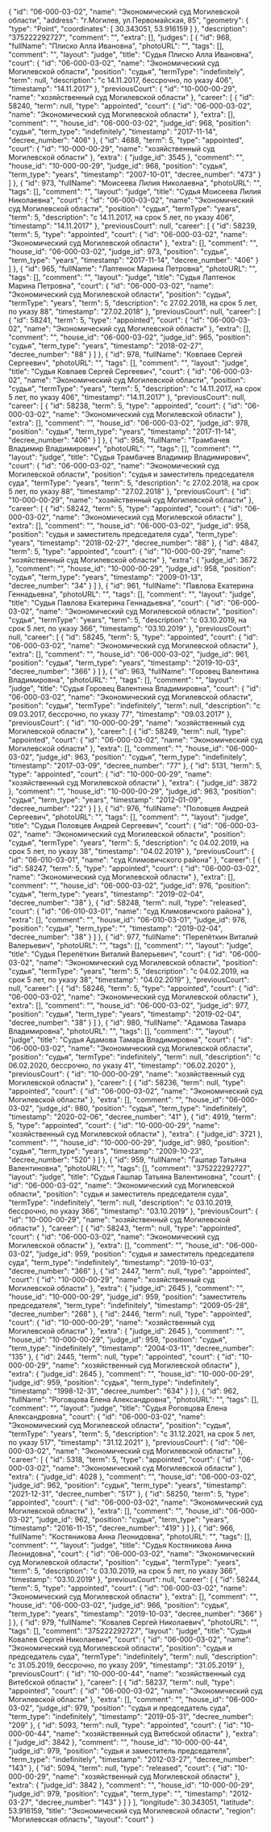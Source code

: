 {
    "id": "06-000-03-02",
    "name": "Экономический суд Могилевской области",
    "address": "г.Могилев, ул.Первомайская, 85",
    "geometry": {
        "type": "Point",
        "coordinates": [
            30.343051,
            53.916159
        ]
    },
    "description": "375222292727",
    "comment": "",
    "extra": [],
    "judges": [
        {
            "id": 968,
            "fullName": "Плиско Алла Ивановна",
            "photoURL": "",
            "tags": [],
            "comment": "",
            "layout": "judge",
            "title": "Судья Плиско Алла Ивановна",
            "court": {
                "id": "06-000-03-02",
                "name": "Экономический суд Могилевской области",
                "position": "судья",
                "termType": "indefinitely",
                "term": null,
                "description": "c 14.11.2017, бессрочно, по указу 406",
                "timestamp": "14.11.2017"
            },
            "previousCourt": {
                "id": "10-000-00-29",
                "name": "хозяйственный суд Могилевской области"
            },
            "career": [
                {
                    "id": 58240,
                    "term": null,
                    "type": "appointed",
                    "court": {
                        "id": "06-000-03-02",
                        "name": "Экономический суд Могилевской области"
                    },
                    "extra": [],
                    "comment": "",
                    "house_id": "06-000-03-02",
                    "judge_id": 968,
                    "position": "судья",
                    "term_type": "indefinitely",
                    "timestamp": "2017-11-14",
                    "decree_number": "406"
                },
                {
                    "id": 4688,
                    "term": 5,
                    "type": "appointed",
                    "court": {
                        "id": "10-000-00-29",
                        "name": "хозяйственный суд Могилевской области"
                    },
                    "extra": {
                        "judge_id": 3545
                    },
                    "comment": "",
                    "house_id": "10-000-00-29",
                    "judge_id": 968,
                    "position": "судья",
                    "term_type": "years",
                    "timestamp": "2007-10-01",
                    "decree_number": "473"
                }
            ]
        },
        {
            "id": 973,
            "fullName": "Моисеева Лилия Николаевна",
            "photoURL": "",
            "tags": [],
            "comment": "",
            "layout": "judge",
            "title": "Судья Моисеева Лилия Николаевна",
            "court": {
                "id": "06-000-03-02",
                "name": "Экономический суд Могилевской области",
                "position": "судья",
                "termType": "years",
                "term": 5,
                "description": "c 14.11.2017, на срок 5 лет, по указу 406",
                "timestamp": "14.11.2017"
            },
            "previousCourt": null,
            "career": [
                {
                    "id": 58239,
                    "term": 5,
                    "type": "appointed",
                    "court": {
                        "id": "06-000-03-02",
                        "name": "Экономический суд Могилевской области"
                    },
                    "extra": [],
                    "comment": "",
                    "house_id": "06-000-03-02",
                    "judge_id": 973,
                    "position": "судья",
                    "term_type": "years",
                    "timestamp": "2017-11-14",
                    "decree_number": "406"
                }
            ]
        },
        {
            "id": 965,
            "fullName": "Лаптенок Марина Петровна",
            "photoURL": "",
            "tags": [],
            "comment": "",
            "layout": "judge",
            "title": "Судья Лаптенок Марина Петровна",
            "court": {
                "id": "06-000-03-02",
                "name": "Экономический суд Могилевской области",
                "position": "судья",
                "termType": "years",
                "term": 5,
                "description": "c 27.02.2018, на срок 5 лет, по указу 88",
                "timestamp": "27.02.2018"
            },
            "previousCourt": null,
            "career": [
                {
                    "id": 58241,
                    "term": 5,
                    "type": "appointed",
                    "court": {
                        "id": "06-000-03-02",
                        "name": "Экономический суд Могилевской области"
                    },
                    "extra": [],
                    "comment": "",
                    "house_id": "06-000-03-02",
                    "judge_id": 965,
                    "position": "судья",
                    "term_type": "years",
                    "timestamp": "2018-02-27",
                    "decree_number": "88"
                }
            ]
        },
        {
            "id": 978,
            "fullName": "Ковпаев Сергей Сергеевич",
            "photoURL": "",
            "tags": [],
            "comment": "",
            "layout": "judge",
            "title": "Судья Ковпаев Сергей Сергеевич",
            "court": {
                "id": "06-000-03-02",
                "name": "Экономический суд Могилевской области",
                "position": "судья",
                "termType": "years",
                "term": 5,
                "description": "c 14.11.2017, на срок 5 лет, по указу 406",
                "timestamp": "14.11.2017"
            },
            "previousCourt": null,
            "career": [
                {
                    "id": 58238,
                    "term": 5,
                    "type": "appointed",
                    "court": {
                        "id": "06-000-03-02",
                        "name": "Экономический суд Могилевской области"
                    },
                    "extra": [],
                    "comment": "",
                    "house_id": "06-000-03-02",
                    "judge_id": 978,
                    "position": "судья",
                    "term_type": "years",
                    "timestamp": "2017-11-14",
                    "decree_number": "406"
                }
            ]
        },
        {
            "id": 958,
            "fullName": "Трамбачев Владимир Владимирович",
            "photoURL": "",
            "tags": [],
            "comment": "",
            "layout": "judge",
            "title": "Судья Трамбачев Владимир Владимирович",
            "court": {
                "id": "06-000-03-02",
                "name": "Экономический суд Могилевской области",
                "position": "судья и заместитель председателя суда",
                "termType": "years",
                "term": 5,
                "description": "c 27.02.2018, на срок 5 лет, по указу 88",
                "timestamp": "27.02.2018"
            },
            "previousCourt": {
                "id": "10-000-00-29",
                "name": "хозяйственный суд Могилевской области"
            },
            "career": [
                {
                    "id": 58242,
                    "term": 5,
                    "type": "appointed",
                    "court": {
                        "id": "06-000-03-02",
                        "name": "Экономический суд Могилевской области"
                    },
                    "extra": [],
                    "comment": "",
                    "house_id": "06-000-03-02",
                    "judge_id": 958,
                    "position": "судья и заместитель председателя суда",
                    "term_type": "years",
                    "timestamp": "2018-02-27",
                    "decree_number": "88"
                },
                {
                    "id": 4847,
                    "term": 5,
                    "type": "appointed",
                    "court": {
                        "id": "10-000-00-29",
                        "name": "хозяйственный суд Могилевской области"
                    },
                    "extra": {
                        "judge_id": 3672
                    },
                    "comment": "",
                    "house_id": "10-000-00-29",
                    "judge_id": 958,
                    "position": "судья",
                    "term_type": "years",
                    "timestamp": "2009-01-13",
                    "decree_number": "34"
                }
            ]
        },
        {
            "id": 961,
            "fullName": "Павлова Екатерина Геннадьевна",
            "photoURL": "",
            "tags": [],
            "comment": "",
            "layout": "judge",
            "title": "Судья Павлова Екатерина Геннадьевна",
            "court": {
                "id": "06-000-03-02",
                "name": "Экономический суд Могилевской области",
                "position": "судья",
                "termType": "years",
                "term": 5,
                "description": "c 03.10.2019, на срок 5 лет, по указу 366",
                "timestamp": "03.10.2019"
            },
            "previousCourt": null,
            "career": [
                {
                    "id": 58245,
                    "term": 5,
                    "type": "appointed",
                    "court": {
                        "id": "06-000-03-02",
                        "name": "Экономический суд Могилевской области"
                    },
                    "extra": [],
                    "comment": "",
                    "house_id": "06-000-03-02",
                    "judge_id": 961,
                    "position": "судья",
                    "term_type": "years",
                    "timestamp": "2019-10-03",
                    "decree_number": "366"
                }
            ]
        },
        {
            "id": 963,
            "fullName": "Горовец Валентина Владимировна",
            "photoURL": "",
            "tags": [],
            "comment": "",
            "layout": "judge",
            "title": "Судья Горовец Валентина Владимировна",
            "court": {
                "id": "06-000-03-02",
                "name": "Экономический суд Могилевской области",
                "position": "судья",
                "termType": "indefinitely",
                "term": null,
                "description": "c 09.03.2017, бессрочно, по указу 77",
                "timestamp": "09.03.2017"
            },
            "previousCourt": {
                "id": "10-000-00-29",
                "name": "хозяйственный суд Могилевской области"
            },
            "career": [
                {
                    "id": 58249,
                    "term": null,
                    "type": "appointed",
                    "court": {
                        "id": "06-000-03-02",
                        "name": "Экономический суд Могилевской области"
                    },
                    "extra": [],
                    "comment": "",
                    "house_id": "06-000-03-02",
                    "judge_id": 963,
                    "position": "судья",
                    "term_type": "indefinitely",
                    "timestamp": "2017-03-09",
                    "decree_number": "77"
                },
                {
                    "id": 5131,
                    "term": 5,
                    "type": "appointed",
                    "court": {
                        "id": "10-000-00-29",
                        "name": "хозяйственный суд Могилевской области"
                    },
                    "extra": {
                        "judge_id": 3872
                    },
                    "comment": "",
                    "house_id": "10-000-00-29",
                    "judge_id": 963,
                    "position": "судья",
                    "term_type": "years",
                    "timestamp": "2012-01-09",
                    "decree_number": "22"
                }
            ]
        },
        {
            "id": 976,
            "fullName": "Половцев Андрей Сергеевич",
            "photoURL": "",
            "tags": [],
            "comment": "",
            "layout": "judge",
            "title": "Судья Половцев Андрей Сергеевич",
            "court": {
                "id": "06-000-03-02",
                "name": "Экономический суд Могилевской области",
                "position": "судья",
                "termType": "years",
                "term": 5,
                "description": "c 04.02.2019, на срок 5 лет, по указу 38",
                "timestamp": "04.02.2019"
            },
            "previousCourt": {
                "id": "06-010-03-01",
                "name": "суд Климовичского района"
            },
            "career": [
                {
                    "id": 58247,
                    "term": 5,
                    "type": "appointed",
                    "court": {
                        "id": "06-000-03-02",
                        "name": "Экономический суд Могилевской области"
                    },
                    "extra": [],
                    "comment": "",
                    "house_id": "06-000-03-02",
                    "judge_id": 976,
                    "position": "судья",
                    "term_type": "years",
                    "timestamp": "2019-02-04",
                    "decree_number": "38"
                },
                {
                    "id": 58248,
                    "term": null,
                    "type": "released",
                    "court": {
                        "id": "06-010-03-01",
                        "name": "суд Климовичского района"
                    },
                    "extra": [],
                    "comment": "",
                    "house_id": "06-010-03-01",
                    "judge_id": 976,
                    "position": "судья",
                    "term_type": "",
                    "timestamp": "2019-02-04",
                    "decree_number": "38"
                }
            ]
        },
        {
            "id": 977,
            "fullName": "Перепёткин Виталий Валерьевич",
            "photoURL": "",
            "tags": [],
            "comment": "",
            "layout": "judge",
            "title": "Судья Перепёткин Виталий Валерьевич",
            "court": {
                "id": "06-000-03-02",
                "name": "Экономический суд Могилевской области",
                "position": "судья",
                "termType": "years",
                "term": 5,
                "description": "c 04.02.2019, на срок 5 лет, по указу 38",
                "timestamp": "04.02.2019"
            },
            "previousCourt": null,
            "career": [
                {
                    "id": 58246,
                    "term": 5,
                    "type": "appointed",
                    "court": {
                        "id": "06-000-03-02",
                        "name": "Экономический суд Могилевской области"
                    },
                    "extra": [],
                    "comment": "",
                    "house_id": "06-000-03-02",
                    "judge_id": 977,
                    "position": "судья",
                    "term_type": "years",
                    "timestamp": "2019-02-04",
                    "decree_number": "38"
                }
            ]
        },
        {
            "id": 980,
            "fullName": "Адамова Тамара Владимировна",
            "photoURL": "",
            "tags": [],
            "comment": "",
            "layout": "judge",
            "title": "Судья Адамова Тамара Владимировна",
            "court": {
                "id": "06-000-03-02",
                "name": "Экономический суд Могилевской области",
                "position": "судья",
                "termType": "indefinitely",
                "term": null,
                "description": "c 06.02.2020, бессрочно, по указу 41",
                "timestamp": "06.02.2020"
            },
            "previousCourt": {
                "id": "10-000-00-29",
                "name": "хозяйственный суд Могилевской области"
            },
            "career": [
                {
                    "id": 58236,
                    "term": null,
                    "type": "appointed",
                    "court": {
                        "id": "06-000-03-02",
                        "name": "Экономический суд Могилевской области"
                    },
                    "extra": [],
                    "comment": "",
                    "house_id": "06-000-03-02",
                    "judge_id": 980,
                    "position": "судья",
                    "term_type": "indefinitely",
                    "timestamp": "2020-02-06",
                    "decree_number": "41"
                },
                {
                    "id": 4919,
                    "term": 5,
                    "type": "appointed",
                    "court": {
                        "id": "10-000-00-29",
                        "name": "хозяйственный суд Могилевской области"
                    },
                    "extra": {
                        "judge_id": 3721
                    },
                    "comment": "",
                    "house_id": "10-000-00-29",
                    "judge_id": 980,
                    "position": "судья",
                    "term_type": "years",
                    "timestamp": "2009-10-23",
                    "decree_number": "520"
                }
            ]
        },
        {
            "id": 959,
            "fullName": "Гашпар Татьяна Валентиновна",
            "photoURL": "",
            "tags": [],
            "comment": "375222292727",
            "layout": "judge",
            "title": "Судья Гашпар Татьяна Валентиновна",
            "court": {
                "id": "06-000-03-02",
                "name": "Экономический суд Могилевской области",
                "position": "судья и заместитель председателя суда",
                "termType": "indefinitely",
                "term": null,
                "description": "c 03.10.2019, бессрочно, по указу 366",
                "timestamp": "03.10.2019"
            },
            "previousCourt": {
                "id": "10-000-00-29",
                "name": "хозяйственный суд Могилевской области"
            },
            "career": [
                {
                    "id": 58243,
                    "term": null,
                    "type": "appointed",
                    "court": {
                        "id": "06-000-03-02",
                        "name": "Экономический суд Могилевской области"
                    },
                    "extra": [],
                    "comment": "",
                    "house_id": "06-000-03-02",
                    "judge_id": 959,
                    "position": "судья и заместитель председателя суда",
                    "term_type": "indefinitely",
                    "timestamp": "2019-10-03",
                    "decree_number": "366"
                },
                {
                    "id": 2447,
                    "term": null,
                    "type": "appointed",
                    "court": {
                        "id": "10-000-00-29",
                        "name": "хозяйственный суд Могилевской области"
                    },
                    "extra": {
                        "judge_id": 2645
                    },
                    "comment": "",
                    "house_id": "10-000-00-29",
                    "judge_id": 959,
                    "position": "заместитель председателя",
                    "term_type": "indefinitely",
                    "timestamp": "2009-05-28",
                    "decree_number": "268"
                },
                {
                    "id": 2446,
                    "term": null,
                    "type": "appointed",
                    "court": {
                        "id": "10-000-00-29",
                        "name": "хозяйственный суд Могилевской области"
                    },
                    "extra": {
                        "judge_id": 2645
                    },
                    "comment": "",
                    "house_id": "10-000-00-29",
                    "judge_id": 959,
                    "position": "судья",
                    "term_type": "indefinitely",
                    "timestamp": "2004-03-11",
                    "decree_number": "135"
                },
                {
                    "id": 2445,
                    "term": null,
                    "type": "appointed",
                    "court": {
                        "id": "10-000-00-29",
                        "name": "хозяйственный суд Могилевской области"
                    },
                    "extra": {
                        "judge_id": 2645
                    },
                    "comment": "",
                    "house_id": "10-000-00-29",
                    "judge_id": 959,
                    "position": "судья",
                    "term_type": "indefinitely",
                    "timestamp": "1998-12-31",
                    "decree_number": "634"
                }
            ]
        },
        {
            "id": 962,
            "fullName": "Роговцова Елена Александровна",
            "photoURL": "",
            "tags": [],
            "comment": "",
            "layout": "judge",
            "title": "Судья Роговцова Елена Александровна",
            "court": {
                "id": "06-000-03-02",
                "name": "Экономический суд Могилевской области",
                "position": "судья",
                "termType": "years",
                "term": 5,
                "description": "c 31.12.2021, на срок 5 лет, по указу 517",
                "timestamp": "31.12.2021"
            },
            "previousCourt": {
                "id": "06-000-03-02",
                "name": "Экономический суд Могилевской области"
            },
            "career": [
                {
                    "id": 5318,
                    "term": 5,
                    "type": "appointed",
                    "court": {
                        "id": "06-000-03-02",
                        "name": "Экономический суд Могилевской области"
                    },
                    "extra": {
                        "judge_id": 4028
                    },
                    "comment": "",
                    "house_id": "06-000-03-02",
                    "judge_id": 962,
                    "position": "судья",
                    "term_type": "years",
                    "timestamp": "2021-12-31",
                    "decree_number": "517"
                },
                {
                    "id": 58250,
                    "term": 5,
                    "type": "appointed",
                    "court": {
                        "id": "06-000-03-02",
                        "name": "Экономический суд Могилевской области"
                    },
                    "extra": [],
                    "comment": "",
                    "house_id": "06-000-03-02",
                    "judge_id": 962,
                    "position": "судья",
                    "term_type": "years",
                    "timestamp": "2016-11-15",
                    "decree_number": "419"
                }
            ]
        },
        {
            "id": 966,
            "fullName": "Костяникова Анна Леонидовна",
            "photoURL": "",
            "tags": [],
            "comment": "",
            "layout": "judge",
            "title": "Судья Костяникова Анна Леонидовна",
            "court": {
                "id": "06-000-03-02",
                "name": "Экономический суд Могилевской области",
                "position": "судья",
                "termType": "years",
                "term": 5,
                "description": "c 03.10.2019, на срок 5 лет, по указу 366",
                "timestamp": "03.10.2019"
            },
            "previousCourt": null,
            "career": [
                {
                    "id": 58244,
                    "term": 5,
                    "type": "appointed",
                    "court": {
                        "id": "06-000-03-02",
                        "name": "Экономический суд Могилевской области"
                    },
                    "extra": [],
                    "comment": "",
                    "house_id": "06-000-03-02",
                    "judge_id": 966,
                    "position": "судья",
                    "term_type": "years",
                    "timestamp": "2019-10-03",
                    "decree_number": "366"
                }
            ]
        },
        {
            "id": 979,
            "fullName": "Ковалев Сергей Николаевич",
            "photoURL": "",
            "tags": [],
            "comment": "375222292727",
            "layout": "judge",
            "title": "Судья Ковалев Сергей Николаевич",
            "court": {
                "id": "06-000-03-02",
                "name": "Экономический суд Могилевской области",
                "position": "судья и председатель суда",
                "termType": "indefinitely",
                "term": null,
                "description": "c 31.05.2019, бессрочно, по указу 209",
                "timestamp": "31.05.2019"
            },
            "previousCourt": {
                "id": "10-000-00-44",
                "name": "хозяйственный суд Витебской области"
            },
            "career": [
                {
                    "id": 58237,
                    "term": null,
                    "type": "appointed",
                    "court": {
                        "id": "06-000-03-02",
                        "name": "Экономический суд Могилевской области"
                    },
                    "extra": [],
                    "comment": "",
                    "house_id": "06-000-03-02",
                    "judge_id": 979,
                    "position": "судья и председатель суда",
                    "term_type": "indefinitely",
                    "timestamp": "2019-05-31",
                    "decree_number": "209"
                },
                {
                    "id": 5093,
                    "term": null,
                    "type": "appointed",
                    "court": {
                        "id": "10-000-00-44",
                        "name": "хозяйственный суд Витебской области"
                    },
                    "extra": {
                        "judge_id": 3842
                    },
                    "comment": "",
                    "house_id": "10-000-00-44",
                    "judge_id": 979,
                    "position": "судья и заместитель председателя",
                    "term_type": "indefinitely",
                    "timestamp": "2012-03-27",
                    "decree_number": "143"
                },
                {
                    "id": 5094,
                    "term": null,
                    "type": "released",
                    "court": {
                        "id": "10-000-00-29",
                        "name": "хозяйственный суд Могилевской области"
                    },
                    "extra": {
                        "judge_id": 3842
                    },
                    "comment": "",
                    "house_id": "10-000-00-29",
                    "judge_id": 979,
                    "position": "судья",
                    "term_type": "",
                    "timestamp": "2012-03-27",
                    "decree_number": "143"
                }
            ]
        }
    ],
    "longitude": 30.343051,
    "latitude": 53.916159,
    "title": "Экономический суд Могилевской области",
    "region": "Могилевская область",
    "layout": "court"
}